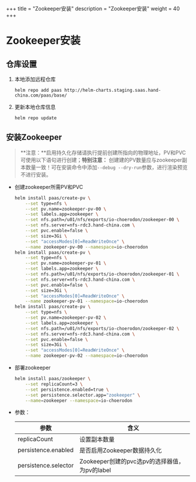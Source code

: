 +++
title = "Zookeeper安装"
description = "Zookeeper安装"
weight = 40
+++

# Zookeeper安装

## 仓库设置

1. 本地添加远程仓库

    ```
    helm repo add paas http://helm-charts.staging.saas.hand-china.com/paas/base/
    ```
1. 更新本地仓库信息

    ```
    helm repo update 
    ```

## 安装Zookeeper

> **注意：**启用持久化存储请执行提前创建所指向的物理地址，PV和PVC可使用以下语句进行创建；**特别注意：** 创建建的PV数量应与zookeeper副本数量一致！可在安装命令中添加`--debug --dry-run`参数，进行渲染预览不进行安装。

- 创建zookeeper所需PV和PVC

    ```bash
    helm install paas/create-pv \
        --set type=nfs \
        --set pv.name=zookeeper-pv-00 \
        --set labels.app=zookeeper \
        --set nfs.path=/u01/nfs/exports/io-choerodon/zookeeper-00 \
        --set nfs.server=nfs-rdc3.hand-china.com \
        --set pvc.enable=false \
        --set size=3Gi \
        --set "accessModes[0]=ReadWriteOnce" \
        --name zookeeper-pv-00 --namespace=io-choerodon
    helm install paas/create-pv \
        --set type=nfs \
        --set pv.name=zookeeper-pv-01 \
        --set labels.app=zookeeper \
        --set nfs.path=/u01/nfs/exports/io-choerodon/zookeeper-01 \
        --set nfs.server=nfs-rdc3.hand-china.com \
        --set pvc.enable=false \
        --set size=3Gi \
        --set "accessModes[0]=ReadWriteOnce" \
        --name zookeeper-pv-01 --namespace=io-choerodon
    helm install paas/create-pv \
        --set type=nfs \
        --set pv.name=zookeeper-pv-02 \
        --set labels.app=zookeeper \
        --set nfs.path=/u01/nfs/exports/io-choerodon/zookeeper-02 \
        --set nfs.server=nfs-rdc3.hand-china.com \
        --set pvc.enable=false \
        --set size=3Gi \
        --set "accessModes[0]=ReadWriteOnce" \
        --name zookeeper-pv-02 --namespace=io-choerodon
    ```

- 部署zookeeper

    ```bash
    helm install paas/zookeeper \
        --set replicaCount=3 \
        --set persistence.enabled=true \
        --set persistence.selector.app="zookeeper" \
        --name=zookeeper --namespace=io-choerodon
    ```

- 参数：

    参数 | 含义 
    --- |  --- 
    replicaCount|设置副本数量
    persistence.enabled|是否启用Zookeeper数据持久化
    persistence.selector|Zookeeper创建的pvc选pv的选择器值，为pv的label